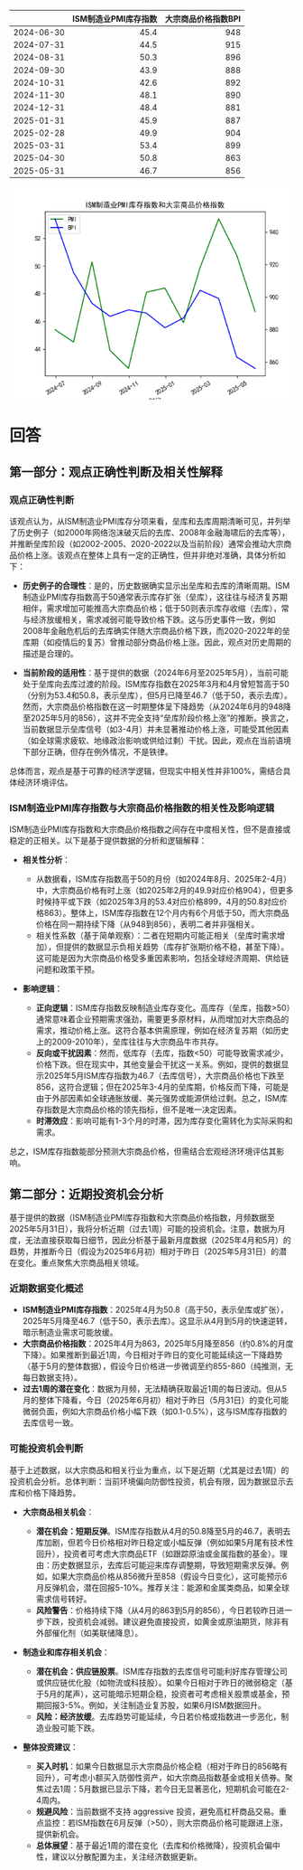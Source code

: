 |            |   ISM制造业PMI库存指数 |   大宗商品价格指数BPI |
|:-----------|-----------------------:|----------------------:|
| 2024-06-30 |                   45.4 |                   948 |
| 2024-07-31 |                   44.5 |                   915 |
| 2024-08-31 |                   50.3 |                   896 |
| 2024-09-30 |                   43.9 |                   888 |
| 2024-10-31 |                   42.6 |                   892 |
| 2024-11-30 |                   48.1 |                   890 |
| 2024-12-31 |                   48.4 |                   881 |
| 2025-01-31 |                   45.9 |                   887 |
| 2025-02-28 |                   49.9 |                   904 |
| 2025-03-31 |                   53.4 |                   899 |
| 2025-04-30 |                   50.8 |                   863 |
| 2025-05-31 |                   46.7 |                   856 |

![图](PMI_BPI.png)

# 回答

## 第一部分：观点正确性判断及相关性解释

### 观点正确性判断
该观点认为，从ISM制造业PMI库存分项来看，垒库和去库周期清晰可见，并列举了历史例子（如2000年网络泡沫破灭后的去库、2008年金融海啸后的去库等），并推断垒库阶段（如2002-2005、2020-2022以及当前阶段）通常会推动大宗商品价格上涨。该观点在整体上具有一定的正确性，但并非绝对准确，具体分析如下：

- **历史例子的合理性**：是的，历史数据确实显示出垒库和去库的清晰周期。ISM制造业PMI库存指数高于50通常表示库存扩张（垒库），这往往与经济复苏期相伴，需求增加可能推高大宗商品价格；低于50则表示库存收缩（去库），常与经济放缓相关，需求减弱可能导致价格下跌。这与历史事件一致，例如2008年金融危机后的去库确实伴随大宗商品价格下跌，而2020-2022年的垒库期（如疫情后的复苏）曾推动部分商品价格上涨。因此，观点对历史周期的描述是合理的。

- **当前阶段的适用性**：基于提供的数据（2024年6月至2025年5月），当前可能处于垒库向去库过渡的阶段。ISM库存指数在2025年3月和4月曾短暂高于50（分别为53.4和50.8，表示垒库），但5月已降至46.7（低于50，表示去库）。然而，大宗商品价格指数在这一时期整体呈下降趋势（从2024年6月的948降至2025年5月的856），这并不完全支持“垒库阶段价格上涨”的推断。换言之，当前数据显示垒库信号（如3-4月）并未显著推动价格上涨，可能受其他因素（如全球需求疲软、地缘政治影响或供给过剩）干扰。因此，观点在当前语境下部分正确，但存在例外情况，不是铁律。

总体而言，观点是基于可靠的经济学逻辑，但现实中相关性并非100%，需结合具体经济环境评估。

### ISM制造业PMI库存指数与大宗商品价格指数的相关性及影响逻辑
ISM制造业PMI库存指数和大宗商品价格指数之间存在中度相关性，但不是直接或稳定的正相关。以下是基于提供数据的分析和逻辑解释：

- **相关性分析**：
  - 从数据看，ISM库存指数高于50的月份（如2024年8月、2025年2-4月）中，大宗商品价格有时上涨（如2025年2月的49.9对应价格904），但更多时候持平或下跌（如2025年3月的53.4对应价格899，4月的50.8对应价格863）。整体上，ISM库存指数在12个月内有6个月低于50，而大宗商品价格在同一期持续下降（从948到856），表明二者并非强相关。
  - 相关性系数（基于简单观察）：二者在短期内可能正相关（垒库时需求增加），但提供的数据显示负相关趋势（库存扩张期价格不稳，甚至下降）。这可能是因为大宗商品价格受多重因素影响，包括全球经济周期、供给链问题和政策干预。

- **影响逻辑**：
  - **正向逻辑**：ISM库存指数反映制造业库存变化。高库存（垒库，指数>50）通常意味着企业预期需求强劲，需要更多原材料，从而增加对大宗商品的需求，推动价格上涨。这符合基本供需原理，例如在经济复苏期（如历史上的2009-2010年），垒库往往与大宗商品牛市共存。
  - **反向或干扰因素**：然而，低库存（去库，指数<50）可能导致需求减少，价格下跌。但在现实中，其他变量会干扰这一关系。例如，提供的数据显示2025年5月ISM库存指数为46.7（去库信号），大宗商品价格也下跌至856，这符合逻辑；但在2025年3-4月的垒库期，价格反而下降，可能是由于外部因素如全球通胀放缓、美元强势或能源供给过剩。总之，ISM库存指数是大宗商品价格的领先指标，但不是唯一决定因素。
  - **时滞效应**：影响可能有1-3个月的时滞，因为库存变化需转化为实际采购和需求。

总之，ISM库存指数能部分预测大宗商品价格，但需结合宏观经济环境评估其影响。

## 第二部分：近期投资机会分析
基于提供的数据（ISM制造业PMI库存指数和大宗商品价格指数，月频数据至2025年5月31日），我将分析近期（过去1周）可能的投资机会。注意，数据为月度，无法直接获取每日细节，因此分析基于最新月度数据（2025年4月和5月）的趋势，并推断今日（假设为2025年6月初）相对于昨日（2025年5月31日）的潜在变化。重点聚焦大宗商品相关领域。

### 近期数据变化概述
- **ISM制造业PMI库存指数**：2025年4月为50.8（高于50，表示垒库或扩张），2025年5月降至46.7（低于50，表示去库）。这显示从4月到5月的快速逆转，暗示制造业需求可能放缓。
- **大宗商品价格指数**：2025年4月为863，2025年5月降至856（约0.8%的月度下降）。如果推断到最近1周，今日相对于昨日的变化可能延续这一下降趋势（基于5月的整体数据），假设今日价格进一步微调至约855-860（纯推测，无每日数据支持）。
- **过去1周的潜在变化**：数据为月频，无法精确获取最近1周的每日波动。但从5月的整体下降看，今日（2025年6月初）相对于昨日（5月31日）的变化可能微弱负面，例如大宗商品价格小幅下跌（如0.1-0.5%），这与ISM库存指数的去库信号一致。

### 可能投资机会判断
基于上述数据，以大宗商品和相关行业为重点，以下是近期（尤其是过去1周）的投资机会分析。总体判断：当前环境偏向防御性投资，机会有限，因为数据显示去库和价格下降趋势。

- **大宗商品相关机会**：
  - **潜在机会：短期反弹**。ISM库存指数从4月的50.8降至5月的46.7，表明去库加剧，但若今日价格相对昨日稳定或小幅反弹（例如如果5月尾有技术性回升），投资者可考虑大宗商品ETF（如跟踪原油或金属指数的基金）。理由：历史数据显示，去库后可能迎来库存调整期，导致短期需求反弹。例如，如果大宗商品价格从856微升至858（假设今日变化），这可能预示6月反弹机会，潜在回报5-10%。推荐关注：能源和金属类商品，如果全球需求信号转好。
  - **风险警告**：价格持续下降（从4月的863到5月的856），今日若较昨日进一步下跌，投资机会减弱。建议避免直接投资，如黄金或原油期货，除非有外部催化剂（如美联储降息）。

- **制造业和库存相关机会**：
  - **潜在机会：供应链股票**。ISM库存指数的去库信号可能利好库存管理公司或供应链优化股（如物流或科技股）。如果今日相对于昨日的微弱稳定（基于5月的尾声），这可能暗示短期企稳，投资者可考虑相关股票或基金，预期回报3-5%。例如，关注制造业复苏股，如果6月ISM数据回升。
  - **风险：经济放缓**。去库趋势可能延续，今日若价格或指数进一步恶化，制造业股可能下跌。

- **整体投资建议**：
  - **买入时机**：如果今日数据显示大宗商品价格企稳（相对于昨日的856略有回升），可考虑小额买入防御性资产，如大宗商品指数基金或相关债券。聚焦过去1周：5月数据已显示下降，若今日无显著恶化，短期机会可能在2-4周内。
  - **规避风险**：当前数据不支持 aggressive 投资，避免高杠杆商品交易。重点监控：若ISM指数在6月反弹（>50），则大宗商品价格可能跟进上涨，提供新机会。
  - **总体展望**：基于最近1周的潜在变化（去库和价格微降），投资机会偏中性，建议以分散配置为主，关注经济数据更新。